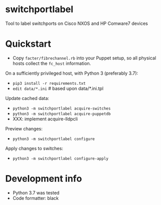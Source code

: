 # switchportlabel
Tool to label switchports on Cisco NXOS and HP Comware7 devices

# Quickstart

* Copy `facter/fibrechannel.rb` into your Puppet setup, so all physical hosts collect the `fc_host` information.

On a sufficiently privileged host, with Python 3 (preferably 3.7):

* `pip3 install -r requirements.txt`
* `edit data/*.ini`   # based upon data/*.ini.tpl

Update cached data:
* `python3 -m switchportlabel acquire-switches`
* `python3 -m switchportlabel acquire-puppetdb`
* XXX: implement acquire-lldpcli

Preview changes:
* `python3 -m switchportlabel configure`

Apply changes to switches:
* `python3 -m switchportlabel configure-apply`

# Development info

* Python 3.7 was tested
* Code formatter: black
